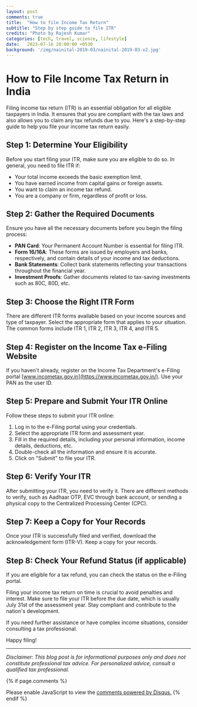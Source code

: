 ```yaml
---
layout: post
comments: true
title:  "How to file Income Tax Return"
subtitle: "Step by step guide to file ITR"
credits: "Photo by Rajesh Kumar"
categories: [tech, travel, science, lifestyle]
date:   2023-07-16 20:00:00 +0530
background: '/img/nainital-2019-03/nainital-2019-03-x2.jpg'
---
```

# How to File Income Tax Return in India

Filing income tax return (ITR) is an essential obligation for all eligible taxpayers in India. It ensures that you are compliant with the tax laws and also allows you to claim any tax refunds due to you. Here's a step-by-step guide to help you file your income tax return easily.

## Step 1: Determine Your Eligibility

Before you start filing your ITR, make sure you are eligible to do so. In general, you need to file ITR if:

- Your total income exceeds the basic exemption limit.
- You have earned income from capital gains or foreign assets.
- You want to claim an income tax refund.
- You are a company or firm, regardless of profit or loss.

## Step 2: Gather the Required Documents

Ensure you have all the necessary documents before you begin the filing process:

- **PAN Card**: Your Permanent Account Number is essential for filing ITR.
- **Form 16/16A**: These forms are issued by employers and banks, respectively, and contain details of your income and tax deductions.
- **Bank Statements**: Collect bank statements reflecting your transactions throughout the financial year.
- **Investment Proofs**: Gather documents related to tax-saving investments such as 80C, 80D, etc.

## Step 3: Choose the Right ITR Form

There are different ITR forms available based on your income sources and type of taxpayer. Select the appropriate form that applies to your situation. The common forms include ITR 1, ITR 2, ITR 3, ITR 4, and ITR 5.

## Step 4: Register on the Income Tax e-Filing Website

If you haven't already, register on the Income Tax Department's e-Filing portal [www.incometax.gov.in](https://www.incometax.gov.in/). Use your PAN as the user ID.

## Step 5: Prepare and Submit Your ITR Online

Follow these steps to submit your ITR online:

1. Log in to the e-Filing portal using your credentials.
2. Select the appropriate ITR form and assessment year.
3. Fill in the required details, including your personal information, income details, deductions, etc.
4. Double-check all the information and ensure it is accurate.
5. Click on "Submit" to file your ITR.

## Step 6: Verify Your ITR

After submitting your ITR, you need to verify it. There are different methods to verify, such as Aadhaar OTP, EVC through bank account, or sending a physical copy to the Centralized Processing Center (CPC).

## Step 7: Keep a Copy for Your Records

Once your ITR is successfully filed and verified, download the acknowledgement form (ITR-V). Keep a copy for your records.

## Step 8: Check Your Refund Status (if applicable)

If you are eligible for a tax refund, you can check the status on the e-Filing portal.

Filing your income tax return on time is crucial to avoid penalties and interest. Make sure to file your ITR before the due date, which is usually July 31st of the assessment year. Stay compliant and contribute to the nation's development.

If you need further assistance or have complex income situations, consider consulting a tax professional.

Happy filing!

---

*Disclaimer: This blog post is for informational purposes only and does not constitute professional tax advice. For personalized advice, consult a qualified tax professional.*











{% if page.comments %}
<div id="disqus_thread"></div>
<script>
    /**
     *  RECOMMENDED CONFIGURATION VARIABLES: EDIT AND UNCOMMENT THE SECTION BELOW TO INSERT DYNAMIC VALUES FROM YOUR PLATFORM OR CMS.
     *  LEARN WHY DEFINING THESE VARIABLES IS IMPORTANT: https://disqus.com/admin/universalcode/#configuration-variables
     */
    /*
    var disqus_config = function () {
        this.page.url = PAGE_URL;  // Replace PAGE_URL with your page's canonical URL variable
        this.page.identifier = PAGE_IDENTIFIER; // Replace PAGE_IDENTIFIER with your page's unique identifier variable
    };
    */
    (function() {  // REQUIRED CONFIGURATION VARIABLE: EDIT THE SHORTNAME BELOW
        var d = document, s = d.createElement('script');

        s.src = 'https://consultt-github-io.disqus.com/embed.js';  // IMPORTANT: Replace EXAMPLE with your forum shortname!

        s.setAttribute('data-timestamp', +new Date());
        (d.head || d.body).appendChild(s);
    })();
</script>
<noscript>Please enable JavaScript to view the <a href="https://disqus.com/?ref_noscript" rel="nofollow">comments powered by Disqus.</a></noscript>
{% endif %}
